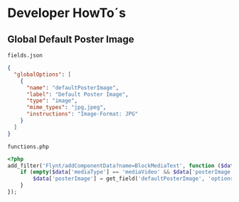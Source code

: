 # Developer HowTo´s

## Global Default Poster Image

`fields.json`

```json
{
  "globalOptions": [
    {
      "name": "defaultPosterImage",
      "label": "Default Poster Image",
      "type": "image",
      "mime_types": "jpg,jpeg",
      "instructions": "Image-Format: JPG"
    }
  ]
}
```

`functions.php`

```php
<?php
add_filter('Flynt/addComponentData?name=BlockMediaText', function ($data) {
    if (empty($data['mediaType'] == 'mediaVideo' && $data['posterImage'])  ) {
        $data['posterImage'] = get_field('defaultPosterImage', 'options');
    }
});
```
